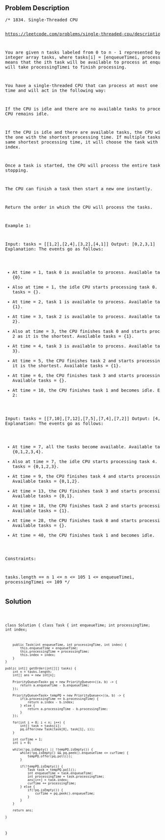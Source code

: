 <!--
<style>
  body { font-family: Arial, sans-serif; }
  .container { max-width: 100%; margin: 50px auto; padding: 10px; }
  .comment-block { background-color: #f9f9f9; padding: 10px; border-left: 5px solid #ccc; max-width: 400px; margin: 20px auto; overflow-wrap: break-word; white-space: pre-wrap; }
  .code-block { background-color: #f4f4f4; padding: 10px; border: 1px solid #ddd; max-width: 400px; margin: 20px auto; overflow-wrap: break-word; white-space: pre-wrap; }
</style>
-->

<div class='container'>
<h2>Problem Description</h2>
<div class='comment-block'>
<pre>
/* 1834. Single-Threaded CPU

https://leetcode.com/problems/single-threaded-cpu/description/

You are given n tasks labeled from 0 to n - 1 represented by a 2D integer array tasks, 
where tasks[i] = [enqueueTimei, processingTimei] means that the ith task will be 
available to process at enqueueTimei and will take processingTimei to finish processing.

You have a single-threaded CPU that can process at most one task at a time and will 
act in the following way:

If the CPU is idle and there are no available tasks to process, the CPU remains idle.

If the CPU is idle and there are available tasks, the CPU will choose the one with 
the shortest processing time. If multiple tasks have the same shortest processing time, 
it will choose the task with the smallest index.

Once a task is started, the CPU will process the entire task without stopping.

The CPU can finish a task then start a new one instantly.

Return the order in which the CPU will process the tasks.

 

Example 1:

Input: tasks = [[1,2],[2,4],[3,2],[4,1]]
Output: [0,2,3,1]
Explanation: The events go as follows: 
- At time = 1, task 0 is available to process. Available tasks = {0}.
- Also at time = 1, the idle CPU starts processing task 0. Available tasks = {}.
- At time = 2, task 1 is available to process. Available tasks = {1}.
- At time = 3, task 2 is available to process. Available tasks = {1, 2}.
- Also at time = 3, the CPU finishes task 0 and starts processing task 2 as it is the shortest. Available tasks = {1}.
- At time = 4, task 3 is available to process. Available tasks = {1, 3}.
- At time = 5, the CPU finishes task 2 and starts processing task 3 as it is the shortest. Available tasks = {1}.
- At time = 6, the CPU finishes task 3 and starts processing task 1. Available tasks = {}.
- At time = 10, the CPU finishes task 1 and becomes idle.
Example 2:

Input: tasks = [[7,10],[7,12],[7,5],[7,4],[7,2]]
Output: [4,3,2,0,1]
Explanation: The events go as follows:
- At time = 7, all the tasks become available. Available tasks = {0,1,2,3,4}.
- Also at time = 7, the idle CPU starts processing task 4. Available tasks = {0,1,2,3}.
- At time = 9, the CPU finishes task 4 and starts processing task 3. Available tasks = {0,1,2}.
- At time = 13, the CPU finishes task 3 and starts processing task 2. Available tasks = {0,1}.
- At time = 18, the CPU finishes task 2 and starts processing task 0. Available tasks = {1}.
- At time = 28, the CPU finishes task 0 and starts processing task 1. Available tasks = {}.
- At time = 40, the CPU finishes task 1 and becomes idle.
 

Constraints:

tasks.length == n
1 <= n <= 105
1 <= enqueueTimei, processingTimei <= 109
*/
</pre>
</div>

<h2>Solution</h2>
<div class='code-block'>
<pre><code class='language-java'>

class Solution {
    class Task {
        int enqueueTime;
        int processingTime;
        int index;

        public Task(int enqueueTime, int processingTime, int index) {
            this.enqueueTime = enqueueTime;
            this.processingTime = processingTime;
            this.index = index;
        }
    }

    public int[] getOrder(int[][] tasks) {
        int n = tasks.length;
        int[] ans = new int[n];

        PriorityQueue<Task> pq = new PriorityQueue<>((a, b) -> {
            return a.enqueueTime - b.enqueueTime;
        });

        PriorityQueue<Task> tempPQ = new PriorityQueue<>((a, b) -> {
            if(a.processingTime == b.processingTime) {
                return a.index - b.index;
            } else {
                return a.processingTime - b.processingTime;
            }
        });

        for(int i = 0; i < n; i++) {
            int[] task = tasks[i];
            pq.offer(new Task(task[0], task[1], i));
        }

        int curTime = 1;
        int i = 0;

        while(!pq.isEmpty() || !tempPQ.isEmpty()) {
            while(!pq.isEmpty() && pq.peek().enqueueTime <= curTime) {
                tempPQ.offer(pq.poll());
            }

            if(!tempPQ.isEmpty()) {
                Task task = tempPQ.poll();
                int enqueueTime = task.enqueueTime;
                int processingTime = task.processingTime;
                ans[i++] = task.index;
                curTime += processingTime;
            } else {
                if(!pq.isEmpty()) {
                    curTime = pq.peek().enqueueTime;
                }
            }
        }

        return ans;
        
    }
}</code></pre>
</div>
</div>
